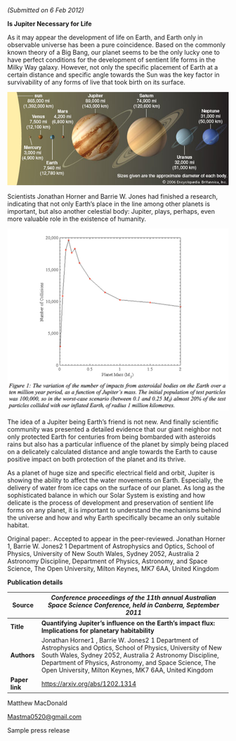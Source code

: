 *(Submitted on 6 Feb 2012)*

**Is Jupiter Necessary for Life**

As it may appear the development of life on Earth, and Earth only in observable
universe has been a pure coincidence. Based on the commonly known theory of a
Big Bang, our planet seems to be the only lucky one to have perfect conditions
for the development of sentient life forms in the Milky Way galaxy. However, not
only the specific placement of Earth at a certain distance and specific angle
towards the Sun was the key factor in survivability of any forms of live that
took birth on its surface.

![](media/4784238ecc88a87aa16798e376934f70.jpg)

Scientists Jonathan Horner and Barrie W. Jones had finished a research,
indicating that not only Earth’s place in the line among other planets is
important, but also another celestial body: Jupiter, plays, perhaps, even more
valuable role in the existence of humanity.

![](media/816a81c3f542897776a3edbe11409f8d.png)

The idea of a Jupiter being Earth’s friend is not new. And finally scientific
community was presented a detailed evidence that our giant neighbor not only
protected Earth for centuries from being bombarded with asteroids rains but also
has a particular influence of the planet by simply being placed on a delicately
calculated distance and angle towards the Earth to cause positive impact on both
protection of the planet and its thrive.

As a planet of huge size and specific electrical field and orbit, Jupiter is
showing the ability to affect the water movements on Earth. Especially, the
delivery of water from ice caps on the surface of our planet. As long as the
sophisticated balance in which our Solar System is existing and how delicate is
the process of development and preservation of sentient life forms on any
planet, it is important to understand the mechanisms behind the universe and how
and why Earth specifically became an only suitable habitat.

Original paper:. Accepted to appear in the peer-reviewed. Jonathan Horner 1,
Barrie W. Jones2 1 Department of Astrophysics and Optics, School of Physics,
University of New South Wales, Sydney 2052, Australia 2 Astronomy Discipline,
Department of Physics, Astronomy, and Space Science, The Open University, Milton
Keynes, MK7 6AA, United Kingdom

**Publication details**

| **Source**     | *Conference proceedings of the 11th annual Australian Space Science Conference, held in Canberra, September 2011*                                                                                                                                                                              |
|----------------|------------------------------------------------------------------------------------------------------------------------------------------------------------------------------------------------------------------------------------------------------------------------------------------------|
| **Title**      | **Quantifying Jupiter’s influence on the Earth’s impact flux: Implications for planetary habitability**                                                                                                                                                                                        |
| **Authors**    | Jonathan Horner1 , Barrie W. Jones2 1 Department of Astrophysics and Optics, School of Physics, University of New South Wales, Sydney 2052, Australia 2 Astronomy Discipline, Department of Physics, Astronomy, and Space Science, The Open University, Milton Keynes, MK7 6AA, United Kingdom |
| **Paper link** | <https://arxiv.org/abs/1202.1314>                                                                                                                                                                                                                                                              |

Matthew MacDonald

<Mastma0520@gmail.com>

Sample press release
